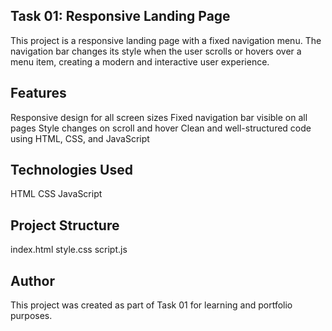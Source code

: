 ## Task 01: Responsive Landing Page
This project is a responsive landing page with a fixed navigation menu. The navigation bar changes its style when the user scrolls or hovers over a menu item, creating a modern and interactive user experience.

## Features
Responsive design for all screen sizes
Fixed navigation bar visible on all pages
Style changes on scroll and hover
Clean and well-structured code using HTML, CSS, and JavaScript
## Technologies Used
HTML
CSS
JavaScript
## Project Structure
index.html
style.css
script.js
## Author
This project was created as part of Task 01 for learning and portfolio purposes.
